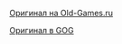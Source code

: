 [Оригинал на Old-Games.ru](https://www.old-games.ru/game/165.html)

[Оригинал в GOG](https://www.gog.com/game/heroes_of_might_and_magic_2_gold_edition)